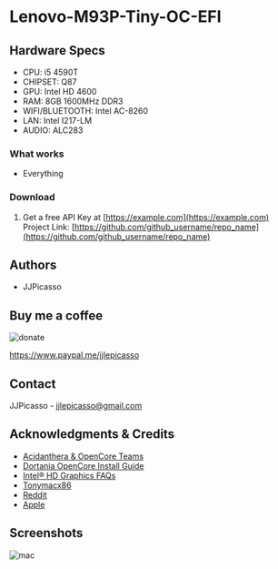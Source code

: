 # Lenovo-M93P-Tiny-OC-EFI



<!-- Hardware Specs -->
## Hardware Specs

*  CPU: i5 4590T
*  CHIPSET: Q87
*  GPU: Intel HD 4600
*  RAM: 8GB 1600MHz DDR3
*  WIFI/BLUETOOTH: Intel AC-8260
*  LAN: Intel I217-LM
*  AUDIO: ALC283

### What works

* Everything


### Download

1. Get a free API Key at [https://example.com](https://example.com)
Project Link: [https://github.com/github_username/repo_name](https://github.com/github_username/repo_name)

## Authors

*  JJPicasso




<!-- CONTRIBUTING -->
## Buy me a coffee

![donate](https://user-images.githubusercontent.com/129803239/230768210-4e8bb1fd-0f21-4e63-8b12-bdb7892458de.jpg)

https://www.paypal.me/jjlepicasso






<!-- CONTACT -->
## Contact

JJPicasso -  jjlepicasso@gmail.com






<!-- ACKNOWLEDGMENTS -->
## Acknowledgments & Credits

* [Acidanthera & OpenCore Teams](https://github.com/acidanthera)
* [Dortania OpenCore Install Guide](https://dortania.github.io/OpenCore-Install-Guide/)
* [Intel® HD Graphics FAQs](https://github.com/acidanthera/WhateverGreen/blob/master/Manual/FAQ.IntelHD.en.md)
* [Tonymacx86](https://www.tonymacx86.com/)
* [Reddit](https://www.reddit.com/)
* [Apple](https://www.apple.com/)



## Screenshots


![mac](https://user-images.githubusercontent.com/129803239/230765389-85f0739d-a0ac-494b-830a-1900bb33c721.png)
